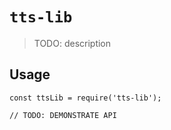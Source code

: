 # `tts-lib`

> TODO: description

## Usage

```
const ttsLib = require('tts-lib');

// TODO: DEMONSTRATE API
```
